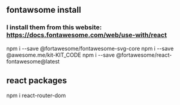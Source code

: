
## fontawsome install 
### I install them from this website: https://docs.fontawesome.com/web/use-with/react
npm i --save @fortawesome/fontawesome-svg-core
npm i --save @awesome.me/kit-KIT_CODE
npm i --save @fortawesome/react-fontawesome@latest

## react packages
npm i react-router-dom
